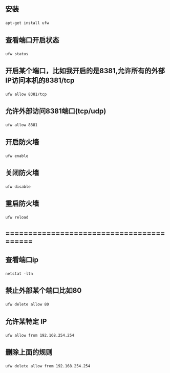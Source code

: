 ## 安装

###
	apt-get install ufw
###

## 查看端口开启状态

###
    ufw status
###

## 开启某个端口，比如我开启的是8381,允许所有的外部IP访问本机的8381/tcp

###
	ufw allow 8381/tcp
###

## 允许外部访问8381端口(tcp/udp)

###
	ufw allow 8381
###

## 开启防火墙

###
	ufw enable
###

## 关闭防火墙
	
###
	ufw disable
###
	
## 重启防火墙

###
	ufw reload
###

## =========================================

## 查看端口ip

###
	netstat -ltn
###

## 禁止外部某个端口比如80

###
	ufw delete allow 80
###

## 允许某特定 IP

###
	ufw allow from 192.168.254.254
###

## 删除上面的规则

###
	ufw delete allow from 192.168.254.254
###

